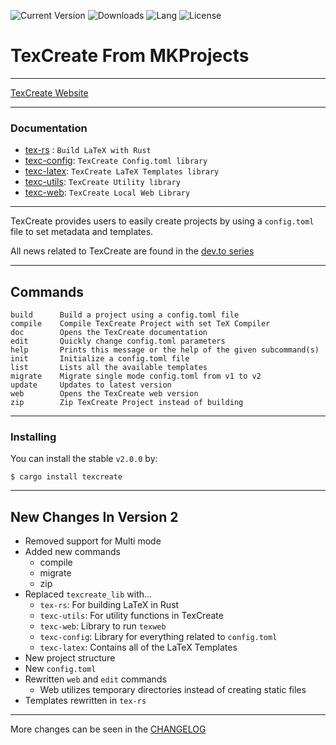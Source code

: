 ![Current Version](https://img.shields.io/crates/v/texcreate?style=flat)
![Downloads](https://img.shields.io/crates/d/texcreate?label=Downloads)
![Lang](https://img.shields.io/github/languages/top/MKProj/texcreate)
![License](https://img.shields.io/crates/l/texcreate?label=License)

# TexCreate From MKProjects

---

[TexCreate Website](http://texcreate.mkproj.com)

---

### Documentation 
- [tex-rs](https://docs.rs/tex-rs/) : `Build LaTeX with Rust`
- [texc-config](https://docs.rs/texc-config/): `TexCreate Config.toml library`
- [texc-latex](https://docs.rs/texc-latex/): `TexCreate LaTeX Templates library`
- [texc-utils](https://docs.rs/texc-utils/): `TexCreate Utility library`
- [texc-web](https://docs.rs/texc-web): `TexCreate Local Web Library`

---

TexCreate provides users to easily create projects by using a `config.toml` file
to set metadata and templates.

All news related to TexCreate are found in the [dev.to series](https://dev.to/mustafif/series/17101)

---

## Commands 
```shell
build      Build a project using a config.toml file
compile    Compile TexCreate Project with set TeX Compiler
doc        Opens the TexCreate documentation
edit       Quickly change config.toml parameters
help       Prints this message or the help of the given subcommand(s)
init       Initialize a config.toml file
list       Lists all the available templates
migrate    Migrate single mode config.toml from v1 to v2
update     Updates to latest version
web        Opens the TexCreate web version
zip        Zip TexCreate Project instead of building
```

--- 

### Installing 
You can install the stable `v2.0.0` by: 
```shell
$ cargo install texcreate 
```

---

## New Changes In Version 2
- Removed support for Multi mode 
- Added new commands 
  - compile
  - migrate 
  - zip
- Replaced `texcreate_lib` with...
  - `tex-rs`: For building LaTeX in Rust
  - `texc-utils`: For utility functions in TexCreate
  - `texc-web`: Library to run `texweb`
  - `texc-config`: Library for everything related to `config.toml`
  - `texc-latex`: Contains all of the LaTeX Templates
- New project structure 
- New `config.toml`
- Rewritten `web` and `edit` commands 
  - Web utilizes temporary directories instead of creating static files
- Templates rewritten in `tex-rs`

---

More changes can be seen in the [CHANGELOG](CHANGELOG.md)